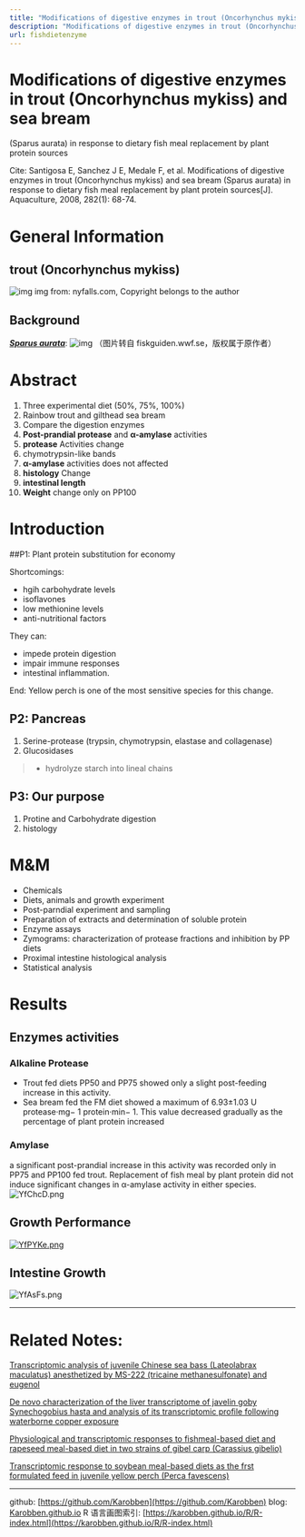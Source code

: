 ```yaml
---
title: "Modifications of digestive enzymes in trout (Oncorhynchus mykiss) and sea bream"
description: "Modifications of digestive enzymes in trout (Oncorhynchus mykiss) and sea bream"
url: fishdietenzyme
---
```


# Modifications of digestive enzymes in trout (Oncorhynchus mykiss) and sea bream
(Sparus aurata) in response to dietary fish meal replacement by plant protein sources

Cite: Santigosa E, Sanchez J E, Medale F, et al. Modifications of digestive enzymes in trout (Oncorhynchus mykiss) and sea bream (Sparus aurata) in response to dietary fish meal replacement by plant protein sources[J]. Aquaculture, 2008, 282(1): 68-74.


# General Information

## trout (Oncorhynchus mykiss)

![img](http://nyfalls.com/dev/wp-content/uploads/2013/04/Oncorhynchus-mykiss1-300x112.jpg)
img from: nyfalls.com, Copyright belongs to the author
## Background
[***Sparus aurata***](https://baike.baidu.com/item/%E5%BC%82%E8%82%B2%E9%93%B6%E9%B2%AB):
![img](https://fiskguiden.wwf.se/wp-content/uploads/2017/04/Sparus_aurata.jpg)
（图片转自 fiskguiden.wwf.se，版权属于原作者）


# Abstract
1. Three experimental diet (50%, 75%, 100%)
2. Rainbow trout and gilthead sea bream
3. Compare the digestion enzymes
4. **Post-prandial protease** and **α-amylase** activities
5. **protease** Activities change
6. chymotrypsin-like bands
7. **α-amylase** activities does not affected
8. **histology** Change
9. **intestinal length**
10. **Weight** change only on PP100
# Introduction

##P1: Plant protein substitution for economy

Shortcomings:
  - hgih carbohydrate levels
  - isoflavones
  - low methionine levels
  - anti-nutritional factors

They can:
  - impede protein digestion
  - impair immune responses
  - intestinal inflammation.

End: Yellow perch is one of the most sensitive species for this change.

## P2: Pancreas
1. Serine-protease (trypsin, chymotrypsin, elastase and collagenase)
2. Glucosidases
>- hydrolyze starch into lineal chains

## P3: Our purpose
1. Protine and Carbohydrate digestion
2. histology

# M&M
- Chemicals
- Diets, animals and growth experiment
- Post-parndial experiment and sampling
- Preparation of extracts and determination of soluble protein
- Enzyme assays
- Zymograms: characterization of protease fractions and inhibition by PP diets
- Proximal intestine histological analysis
- Statistical analysis

# Results

## Enzymes activities
### Alkaline Protease
- Trout fed diets PP50 and PP75 showed only a slight post-feeding increase in this activity.
- Sea bream fed the FM diet showed a maximum of 6.93±1.03 U protease·mg− 1 protein·min− 1. This value decreased gradually as the percentage of plant protein increased

### Amylase
a significant post-prandial increase in this activity was recorded only in PP75 and PP100 fed trout. Replacement of fish meal by plant protein did not induce significant changes in α-amylase activity in either species.
![YfChcD.png](https://s1.ax1x.com/2020/05/18/YfChcD.png)

## Growth Performance
[![YfPYKe.png](https://s1.ax1x.com/2020/05/18/YfPYKe.png)](https://imgchr.com/i/YfPYKe)

## Intestine Growth
![YfAsFs.png](https://s1.ax1x.com/2020/05/18/YfAsFs.png)


---
# Related Notes:

[Transcriptomic analysis of juvenile Chinese sea bass (Lateolabrax maculatus) anesthetized by MS-222 (tricaine methanesulfonate) and eugenol](paperrnaseqfish1)

[De novo characterization of the liver transcriptome of javelin goby Synechogobius hasta and analysis of its transcriptomic profile following waterborne copper exposure](paperrnaseqfish2)

[Physiological and transcriptomic responses to fishmeal-based diet and rapeseed meal-based diet in two strains of gibel carp (Carassius gibelio)](paperrnaseqfish3)

[Transcriptomic response to soybean meal-based diets as the frst formulated feed in juvenile yellow perch (Perca favescens)](paperrnaseqfish4)

---
github: [https://github.com/Karobben](https://github.com/Karobben)
blog: [Karobben.github.io](http://Karobben.github.io)
R 语言画图索引: [https://karobben.github.io/R/R-index.html](https://karobben.github.io/R/R-index.html)
